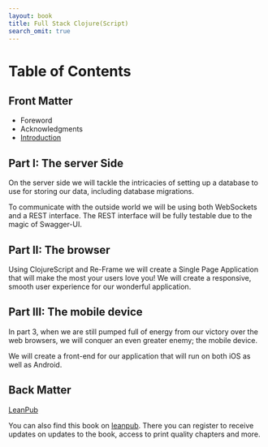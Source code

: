 ```yaml
---
layout: book
title: Full Stack Clojure(Script)
search_omit: true
---
```


# Table of Contents #

## Front Matter

- Foreword
- Acknowledgments
- [Introduction](../Introduction)

## Part I: The server Side

On the server side we will tackle the intricacies of setting up a
database to use for storing our data, including database
migrations. 

To communicate with the outside world we will be using both WebSockets and a REST interface. The REST interface will be fully testable due to the magic of Swagger-UI.

## Part II: The browser

Using ClojureScript and Re-Frame we will create a Single Page Application that will make the most your users love you! We will create a responsive, smooth user experience for our wonderful application. 

## Part III: The mobile device

In part 3, when we are still pumped full of energy from our victory over the web browsers, we will conquer an even greater enemy; the mobile device. 

We will create a front-end for our application that will run on both iOS as well as Android.

## Back Matter

<span class="fa fa-leanpub fa-2x"> [LeanPub](http://www.leanpub.com/fullstackclojure)</span>

You can also find this book on [leanpub](http://www.leanpub.com/fullstackclojure). There you can register to receive updates on updates to the book, access to print quality chapters and more.

